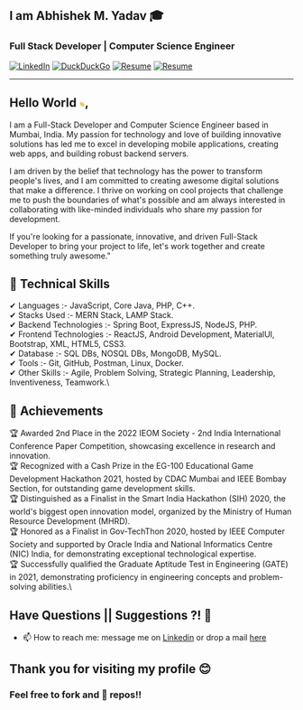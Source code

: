 ## I am  Abhishek M. Yadav 🎓
### Full Stack Developer | Computer Science Engineer
[![LinkedIn](https://img.shields.io/badge/-AbhishekYadav-blue?style=social&logo=Linkedin&logoColor=blue&link=https://www.linkedin.com/in/a6h15hek)](https://www.linkedin.com/in/a6h15hek/) 
[![DuckDuckGo](https://img.shields.io/badge/-abhishekyadav@duck.com-c14438?style=social&logo=DuckDuckGo&logoColor=red&link=mailto:abhishekyadav@duck.com)](mailto:abhishekyadav@duck.com)
[![Resume](https://img.shields.io/badge/MyResume-ff?style=flat&logoColor=white&labelColor=white&color=red)](https://a6h15hek.github.io/a6h15hek/abhishek_yadav_resume.pdf)
[![Resume](https://img.shields.io/badge/Portfolio-fff?style=flat&logoColor=white&labelColor=white&color=purple)](https://abhishek-me.web.app/)

---
## Hello World <img src="https://raw.githubusercontent.com/a6h15hek/a6h15hek/master/gifs/Hii.gif" width="10px">,
I am a Full-Stack Developer and Computer Science Engineer based in Mumbai, India. My passion for technology and love of building innovative solutions has led me to excel in developing mobile applications, creating web apps, and building robust backend servers.

I am driven by the belief that technology has the power to transform people's lives, and I am committed to creating awesome digital solutions that make a difference. I thrive on working on cool projects that challenge me to push the boundaries of what's possible and am always interested in collaborating with like-minded individuals who share my passion for development.

If you're looking for a passionate, innovative, and driven Full-Stack Developer to bring your project to life, let's work together and create something truly awesome."
       


## 💎 Technical Skills
✔  Languages :- JavaScript, Core Java, PHP, C++.\
✔  Stacks Used :- MERN Stack, LAMP Stack.\
✔  Backend Technologies :- Spring Boot, ExpressJS, NodeJS, PHP.\
✔  Frontend Technologies :- ReactJS, Android Development, MaterialUI, Bootstrap, XML, HTML5, CSS3.\
✔  Database :- SQL DBs, NOSQL DBs, MongoDB, MySQL.\
✔  Tools :- Git, GitHub, Postman, Linux, Docker.\
✔  Other Skills :- Agile, Problem Solving, Strategic Planning, Leadership, Inventiveness, Teamwork.\

## 🥇 Achievements
🏆 Awarded 2nd Place in the 2022 IEOM Society - 2nd India International Conference Paper Competition, showcasing excellence in research and innovation.\
🏆 Recognized with a Cash Prize in the EG-100 Educational Game Development Hackathon 2021, hosted by CDAC Mumbai and IEEE Bombay Section, for outstanding game development skills.\
🏆 Distinguished as a Finalist in the Smart India Hackathon (SIH) 2020, the world's biggest open innovation model, organized by the Ministry of Human Resource Development (MHRD).\
🏆 Honored as a Finalist in Gov-TechThon 2020, hosted by IEEE Computer Society and supported by Oracle India and National Informatics Centre (NIC) India, for demonstrating exceptional technological expertise.\
🏆 Successfully qualified the Graduate Aptitude Test in Engineering (GATE) in 2021, demonstrating proficiency in engineering concepts and problem-solving abilities.\


##  Have Questions || Suggestions ?! 🤔
- 📫 How to reach me: message me on [Linkedin](https://www.linkedin.com/in/a6h15hek/) or drop a mail [here](mailto:abhishekyadav@duck.com)

## Thank you for visiting my profile 😊
### Feel free to fork and 🌟 repos!!
